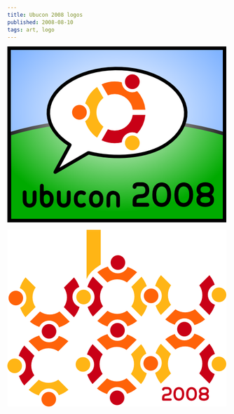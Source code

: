 ```yaml
---
title: Ubucon 2008 logos
published: 2008-08-10
tags: art, logo
---
```


![](ubucon-logo.png)

![](ubucon-ringe.png)

